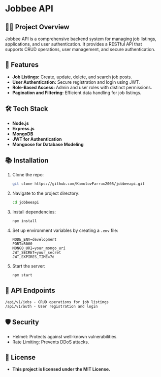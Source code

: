 # Jobbee API

## 👨‍💻 Project Overview
Jobbee API is a comprehensive backend system for managing job listings, applications, and user authentication. It provides a RESTful API that supports CRUD operations, user management, and secure authentication.

## 🚀 Features
- **Job Listings:** Create, update, delete, and search job posts.
- **User Authentication:** Secure registration and login using JWT.
- **Role-Based Access:** Admin and user roles with distinct permissions.
- **Pagination and Filtering:** Efficient data handling for job listings.

## 🛠 Tech Stack
- **Node.js**
- **Express.js**
- **MongoDB**
- **JWT for Authentication**
- **Mongoose for Database Modeling**

## 📚 Installation

1. Clone the repo:
    ```bash
    git clone https://github.com/KamolovFarrux2005/jobbeeapi.git
    ```

2. Navigate to the project directory:
    ```bash
    cd jobbeeapi
    ```

3. Install dependencies:
    ```bash
    npm install
    ```

4. Set up environment variables by creating a `.env` file:
    ```plaintext
    NODE_ENV=development
    PORT=5000
    MONGO_URI=your_mongo_uri
    JWT_SECRET=your_secret
    JWT_EXPIRES_TIME=7d
    ```

5. Start the server:
    ```bash
    npm start
    ```

## 🔗 API Endpoints
```plaintext
/api/v1/jobs - CRUD operations for job listings
/api/v1/auth - User registration and login
```

## 🛡️ Security

- Helmet: Protects against well-known vulnerabilities.
- Rate Limiting: Prevents DDoS attacks.

## 📄 License
- **This project is licensed under the MIT License.**

